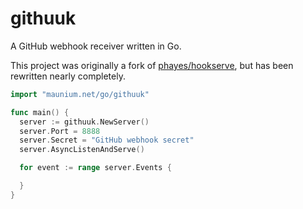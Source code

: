 # githuuk
A GitHub webhook receiver written in Go.

This project was originally a fork of [phayes/hookserve](https://github.com/phayes/hookserve), but has been rewritten nearly completely.

```go
import "maunium.net/go/githuuk"

func main() {
  server := githuuk.NewServer()
  server.Port = 8888
  server.Secret = "GitHub webhook secret"
  server.AsyncListenAndServe()

  for event := range server.Events {

  }
}
```
